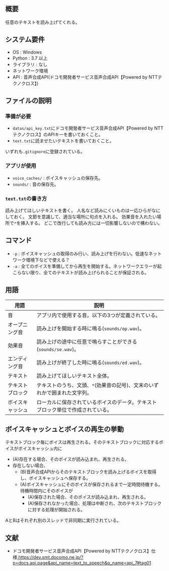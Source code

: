 ## 概要
任意のテキストを読み上げてくれる。

## システム要件
* OS : Windows
* Python : 3.7 以上
* ライブラリ : なし
* ネットワーク環境
* API : 音声合成API(ドコモ開発者サービス音声合成API【Powered by NTTテクノクロス】)

## ファイルの説明
### 準備が必要
* `datas/api_key.txt`にドコモ開発者サービス音声合成API【Powered by NTTテクノクロス】のAPIキーを書いておくこと。
* `text.txt`に読ませたいテキストを書いておくこと。

いずれも`.gitignore`に登録されている。
### アプリが使用
* `voice_caches/` : ボイスキャッシュの保存先。
* `sounds/` : 音の保存先。
### `text.txt`の書き方
読み上げてほしいテキストを書く。
人名など読みにくいものは一応ひらがなにしておく。
文節を意識して、適当な場所に句点を入れる。
効果音を入れたい場所で`*`を挿入する。
どこで改行しても読み方には一切影響しないので構わない。

## コマンド
* `-p` : ボイスキャッシュの取得のみ行い、読み上げを行わない。低速なネットワーク環境下などで使える？
* `-a` : 全てのボイスを準備してから再生を開始する。ネットワークエラーが起こらない限り、全てのテキストが読み上げられることが保証される。

## 用語
|  用語  |  説明  |
| ---- | ---- |
|  音  | アプリ内で使用する音。以下の3つが定義されている。|
|  オープニング音  | 読み上げを開始する時に鳴る(`sounds/op.wav`)。|
|  効果音 | 読み上げの途中に任意で鳴らすことができる(`sounds/se.wav`)。|
|  エンディング音  | 読み上げが終了した時に鳴る(`sounds/ed.wav`)。|
|  テキスト  | 読み上げてほしいテキスト全体。|
|  テキストブロック  | テキストのうち、文頭、`*`(効果音の記号)、文末のいずれかで囲まれた文字列。|
|  ボイスキャッシュ  | ローカルに保存されているボイスのデータ。テキストブロック単位で作成されている。|

## ボイスキャッシュとボイスの再生の挙動
テキストブロック毎にボイスは再生される。そのテキストブロックに対応するボイスがボイスキャッシュ内に
* (A)存在する場合、そのボイスが読み込まれ、再生される。
* 存在しない場合、
  * (B)音声合成APIからそのテキストブロックを読み上げるボイスを取得し、ボイスキャッシュへ保存する。
  * (A)ボイスキャッシュにそのボイスが保存されるまで一定時間待機する。待機時間内にそのボイスが
    * (A)保存された場合、そのボイスが読み込まれ、再生される。
    * (A)保存されなかった場合、処理は中断され、次のテキストブロックに対する処理が開始される。

AとBはそれぞれ別のスレッドで非同期に実行されている。

## 文献
* ドコモ開発者サービス音声合成API【Powered by NTTテクノクロス】仕様,https://dev.smt.docomo.ne.jp/?p=docs.api.page&api_name=text_to_speech&p_name=api_7#tag01